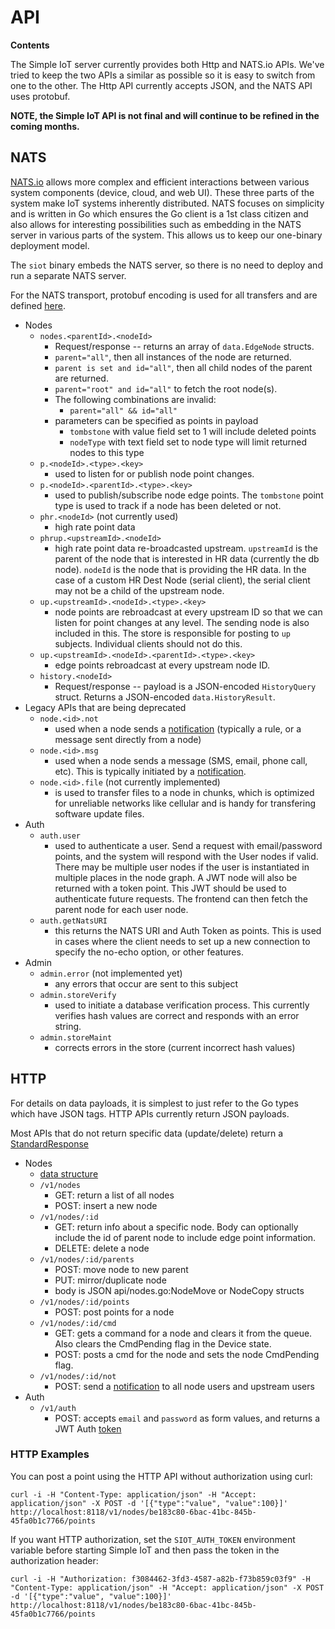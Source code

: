 # API

**Contents**

<!-- toc -->

The Simple IoT server currently provides both Http and NATS.io APIs. We've tried
to keep the two APIs a similar as possible so it is easy to switch from one to
the other. The Http API currently accepts JSON, and the NATS API uses protobuf.

**NOTE, the Simple IoT API is not final and will continue to be refined in the
coming months.**

## NATS

[NATS.io](https://nats.io/) allows more complex and efficient interactions
between various system components (device, cloud, and web UI). These three parts
of the system make IoT systems inherently distributed. NATS focuses on
simplicity and is written in Go which ensures the Go client is a 1st class
citizen and also allows for interesting possibilities such as embedding in the
NATS server in various parts of the system. This allows us to keep our
one-binary deployment model.

The `siot` binary embeds the NATS server, so there is no need to deploy and run
a separate NATS server.

For the NATS transport, protobuf encoding is used for all transfers and are
defined [here](https://github.com/simpleiot/simpleiot/tree/master/internal/pb).

- Nodes
  - `nodes.<parentId>.<nodeId>`
    - Request/response -- returns an array of `data.EdgeNode` structs.
    - `parent="all"`, then all instances of the node are returned.
    - `parent is set and id="all"`, then all child nodes of the parent are
      returned.
    - `parent="root" and id="all"` to fetch the root node(s).
    - The following combinations are invalid:
      - `parent="all" && id="all"`
    - parameters can be specified as points in payload
      - `tombstone` with value field set to 1 will include deleted points
      - `nodeType` with text field set to node type will limit returned nodes to
        this type
  - `p.<nodeId>.<type>.<key>`
    - used to listen for or publish node point changes.
  - `p.<nodeId>.<parentId>.<type>.<key>`
    - used to publish/subscribe node edge points. The `tombstone` point type is
      used to track if a node has been deleted or not.
  - `phr.<nodeId>` (not currently used)
    - high rate point data
  - `phrup.<upstreamId>.<nodeId>`
    - high rate point data re-broadcasted upstream. `upstreamId` is the parent
      of the node that is interested in HR data (currently the db node).
      `nodeId` is the node that is providing the HR data. In the case of a
      custom HR Dest Node (serial client), the serial client may not be a child
      of the upstream node.
  - `up.<upstreamId>.<nodeId>.<type>.<key>`
    - node points are rebroadcast at every upstream ID so that we can listen for
      point changes at any level. The sending node is also included in this. The
      store is responsible for posting to `up` subjects. Individual clients
      should not do this.
  - `up.<upstreamId>.<nodeId>.<parentId>.<type>.<key>`
    - edge points rebroadcast at every upstream node ID.
  - `history.<nodeId>`
    - Request/response -- payload is a JSON-encoded `HistoryQuery` struct.
      Returns a JSON-encoded `data.HistoryResult`.
- Legacy APIs that are being deprecated
  - `node.<id>.not`
    - used when a node sends a [notification](./notifications.md) (typically a
      rule, or a message sent directly from a node)
  - `node.<id>.msg`
    - used when a node sends a message (SMS, email, phone call, etc). This is
      typically initiated by a [notification](./notifications.md).
  - `node.<id>.file` (not currently implemented)
    - is used to transfer files to a node in chunks, which is optimized for
      unreliable networks like cellular and is handy for transfering software
      update files.
- Auth
  - `auth.user`
    - used to authenticate a user. Send a request with email/password points,
      and the system will respond with the User nodes if valid. There may be
      multiple user nodes if the user is instantiated in multiple places in the
      node graph. A JWT node will also be returned with a token point. This JWT
      should be used to authenticate future requests. The frontend can then
      fetch the parent node for each user node.
  - `auth.getNatsURI`
    - this returns the NATS URI and Auth Token as points. This is used in cases
      where the client needs to set up a new connection to specify the no-echo
      option, or other features.
- Admin
  - `admin.error` (not implemented yet)
    - any errors that occur are sent to this subject
  - `admin.storeVerify`
    - used to initiate a database verification process. This currently verifies
      hash values are correct and responds with an error string.
  - `admin.storeMaint`
    - corrects errors in the store (current incorrect hash values)

## HTTP

For details on data payloads, it is simplest to just refer to the Go types which
have JSON tags. HTTP APIs currently return JSON payloads.

Most APIs that do not return specific data (update/delete) return a
[StandardResponse](https://github.com/simpleiot/simpleiot/blob/master/data/api.go)

- Nodes
  - [data structure](https://github.com/simpleiot/simpleiot/blob/master/data/node.go)
  - `/v1/nodes`
    - GET: return a list of all nodes
    - POST: insert a new node
  - `/v1/nodes/:id`
    - GET: return info about a specific node. Body can optionally include the id
      of parent node to include edge point information.
    - DELETE: delete a node
  - `/v1/nodes/:id/parents`
    - POST: move node to new parent
    - PUT: mirror/duplicate node
    - body is JSON api/nodes.go:NodeMove or NodeCopy structs
  - `/v1/nodes/:id/points`
    - POST: post points for a node
  - `/v1/nodes/:id/cmd`
    - GET: gets a command for a node and clears it from the queue. Also clears
      the CmdPending flag in the Device state.
    - POST: posts a cmd for the node and sets the node CmdPending flag.
  - `/v1/nodes/:id/not`
    - POST: send a
      [notification](https://github.com/simpleiot/simpleiot/blob/master/data/notification.go)
      to all node users and upstream users
- Auth
  - `/v1/auth`
    - POST: accepts `email` and `password` as form values, and returns a JWT
      Auth
      [token](https://github.com/simpleiot/simpleiot/blob/master/data/auth.go)

### HTTP Examples

You can post a point using the HTTP API without authorization using curl:

`curl -i -H "Content-Type: application/json" -H "Accept: application/json" -X POST -d '[{"type":"value", "value":100}]' http://localhost:8118/v1/nodes/be183c80-6bac-41bc-845b-45fa0b1c7766/points`

If you want HTTP authorization, set the `SIOT_AUTH_TOKEN` environment variable
before starting Simple IoT and then pass the token in the authorization header:

`curl -i -H "Authorization: f3084462-3fd3-4587-a82b-f73b859c03f9" -H "Content-Type: application/json" -H "Accept: application/json" -X POST -d '[{"type":"value", "value":100}]' http://localhost:8118/v1/nodes/be183c80-6bac-41bc-845b-45fa0b1c7766/points`
